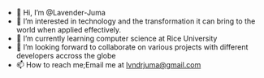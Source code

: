- 👋 Hi, I’m @Lavender-Juma
- 👀 I’m interested in technology and the transformation it can bring to the world when applied effectively.
- 🌱 I’m currently learning computer science at Rice University
- 💞️ I’m looking forward to collaborate on various projects with different developers accross the globe
- 📫 How to reach me;Email me at lvndrjuma@gmail.com

<!---
Lavender-Juma/Lavender-Juma is a ✨ special ✨ repository because its `README.md` (this file) appears on your GitHub profile.
You can click the Preview link to take a look at your changes.
--->

